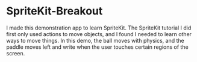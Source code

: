 SpriteKit-Breakout
==================

I made this demonstration app to learn SpriteKit.  The SpriteKit tutorial I did first only used actions to move objects, and I found I needed to learn other ways to move things.  In this demo, the ball moves with physics, and the paddle moves left and write when the user touches certain regions of the screen.

